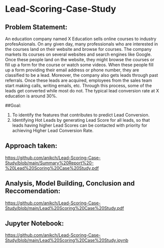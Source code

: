 # Lead-Scoring-Case-Study

## Problem Statement:
An education company named X Education sells online courses to industry profesAsionals. On any given day, many professionals who are interested in 
the courses land on their website and browse for courses.
The company markets its courses on several websites and search engines like Google. Once these people land on the website, 
they might browse the courses or fill up a form for the course or watch some videos. When these people fill up a form providing their email address or phone number, 
they are classified to be a lead. Moreover, the company also gets leads through past referrals. Once these leads are acquired, employees from the sales team start making calls, 
writing emails, etc. Through this process, some of the leads get converted while most do not. The typical lead conversion rate at X education is around 30%. 

##Goal: 
1. To identify the features that contributes to predict Lead Conversion. 
2. Identifying Hot Leads by generating Lead Score for all leads, so that leads having higher Lead Scores can be contacted with priority for achieving Higher Lead Conversion Rate.

## Approach taken:

https://github.com/anikch/Lead-Scoring-Case-Study/blob/main/Summary%20Report%20-%20Lead%20Scoring%20Case%20Study.pdf

## Analysis, Model Building, Conclusion and Reccomendation:

https://github.com/anikch/Lead-Scoring-Case-Study/blob/main/Lead%20Scoring%20Case%20Study.pdf

## Jupyter Notebook:

https://github.com/anikch/Lead-Scoring-Case-Study/blob/main/Lead%20Scoring%20Case%20Study.ipynb
